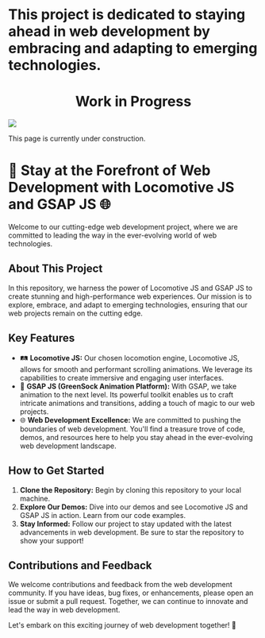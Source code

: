 <!DOCTYPE html>
<html>
<h1>This project is dedicated to staying ahead in web development by embracing and adapting to emerging technologies.</h1>
  <h1 style="text-align: center;">Work in Progress</h1>
  <img src="https://t3.ftcdn.net/jpg/05/20/48/46/360_F_520484683_j4f2om7llvZD1aoL9HPZ2LmDeWWZoWK0.jpg" >
    <p>This page is currently under construction.</p>
<body>
    <h1>🚀 Stay at the Forefront of Web Development with Locomotive JS and GSAP JS 🌐</h1>
    <p>Welcome to our cutting-edge web development project, where we are committed to leading the way in the ever-evolving world of web technologies.</p>
    <h2>About This Project</h2>
    <p>In this repository, we harness the power of Locomotive JS and GSAP JS to create stunning and high-performance web experiences. Our mission is to explore, embrace, and adapt to emerging technologies, ensuring that our web projects remain on the cutting edge.</p>
    <h2>Key Features</h2>
    <ul>
        <li>🛤️ <strong>Locomotive JS:</strong> Our chosen locomotion engine, Locomotive JS, allows for smooth and performant scrolling animations. We leverage its capabilities to create immersive and engaging user interfaces.</li>
        <li>🚀 <strong>GSAP JS (GreenSock Animation Platform):</strong> With GSAP, we take animation to the next level. Its powerful toolkit enables us to craft intricate animations and transitions, adding a touch of magic to our web projects.</li>
        <li>🌐 <strong>Web Development Excellence:</strong> We are committed to pushing the boundaries of web development. You'll find a treasure trove of code, demos, and resources here to help you stay ahead in the ever-evolving web development landscape.</li>
    </ul>
    <h2>How to Get Started</h2>
    <ol>
        <li><strong>Clone the Repository:</strong> Begin by cloning this repository to your local machine.</li>
        <li><strong>Explore Our Demos:</strong> Dive into our demos and see Locomotive JS and GSAP JS in action. Learn from our code examples.</li>
        <li><strong>Stay Informed:</strong> Follow our project to stay updated with the latest advancements in web development. Be sure to star the repository to show your support!</li>
    </ol>
    <h2>Contributions and Feedback</h2>
    <p>We welcome contributions and feedback from the web development community. If you have ideas, bug fixes, or enhancements, please open an issue or submit a pull request. Together, we can continue to innovate and lead the way in web development.</p>
    <p>Let's embark on this exciting journey of web development together! 🌟</p>
</body>
</html>

